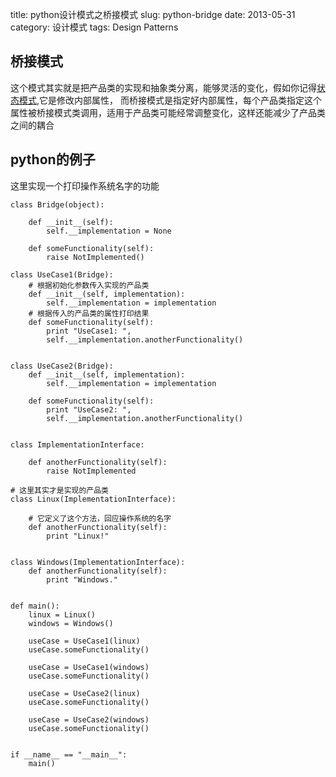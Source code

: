 title: python设计模式之桥接模式
slug: python-bridge
date: 2013-05-31
category: 设计模式 
tags: Design Patterns

桥接模式
-------

这个模式其实就是把产品类的实现和抽象类分离，能够灵活的变化，假如你记得[状态模式](http://dongweiming.github.io/python-state.html),它是修改内部属性，
而桥接模式是指定好内部属性，每个产品类指定这个属性被桥接模式类调用，适用于产品类可能经常调整变化，这样还能减少了产品类之间的耦合

python的例子
----

这里实现一个打印操作系统名字的功能 

    class Bridge(object):

        def __init__(self):
            self.__implementation = None

        def someFunctionality(self):
            raise NotImplemented()

    class UseCase1(Bridge):
        # 根据初始化参数传入实现的产品类
        def __init__(self, implementation):
            self.__implementation = implementation
        # 根据传入的产品类的属性打印结果
        def someFunctionality(self):
            print "UseCase1: ",
            self.__implementation.anotherFunctionality()


    class UseCase2(Bridge):
        def __init__(self, implementation):
            self.__implementation = implementation

        def someFunctionality(self):
            print "UseCase2: ",
            self.__implementation.anotherFunctionality()


    class ImplementationInterface:

        def anotherFunctionality(self):
            raise NotImplemented

    # 这里其实才是实现的产品类
    class Linux(ImplementationInterface):

        # 它定义了这个方法，回应操作系统的名字
        def anotherFunctionality(self):
            print "Linux!"


    class Windows(ImplementationInterface):
        def anotherFunctionality(self):
            print "Windows."


    def main():
        linux = Linux()
        windows = Windows()

        useCase = UseCase1(linux)
        useCase.someFunctionality()

        useCase = UseCase1(windows)
        useCase.someFunctionality()

        useCase = UseCase2(linux)
        useCase.someFunctionality()

        useCase = UseCase2(windows)
        useCase.someFunctionality()


    if __name__ == "__main__":
        main()



